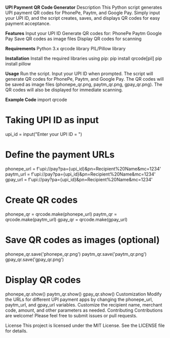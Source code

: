 **UPI Payment QR Code Generator**
Description
This Python script generates UPI payment QR codes for PhonePe, Paytm, and Google Pay. Simply input your UPI ID, and the script creates, saves, and displays QR codes for easy payment acceptance.

**Features**
Input your UPI ID
Generate QR codes for:
PhonePe
Paytm
Google Pay
Save QR codes as image files
Display QR codes for scanning

**Requirements**
Python 3.x
qrcode library
PIL/Pillow library

**Installation**
Install the required libraries using pip:
pip install qrcode[pil]
pip install pillow

**Usage**
Run the script.
Input your UPI ID when prompted.
The script will generate QR codes for PhonePe, Paytm, and Google Pay.
The QR codes will be saved as image files (phonepe_qr.png, paytm_qr.png, gpay_qr.png).
The QR codes will also be displayed for immediate scanning.


**Example Code**
import qrcode

# Taking UPI ID as input
upi_id = input("Enter your UPI ID = ")

# Define the payment URLs
phonepe_url = f'upi://pay?pa={upi_id}&pn=Recipient%20Name&mc=1234'
paytm_url = f'upi://pay?pa={upi_id}&pn=Recipient%20Name&mc=1234'
gpay_url = f'upi://pay?pa={upi_id}&pn=Recipient%20Name&mc=1234'

# Create QR codes
phonepe_qr = qrcode.make(phonepe_url)
paytm_qr = qrcode.make(paytm_url)
gpay_qr = qrcode.make(gpay_url)

# Save QR codes as images (optional)
phonepe_qr.save('phonepe_qr.png')
paytm_qr.save('paytm_qr.png')
gpay_qr.save('gpay_qr.png')

# Display QR codes
phonepe_qr.show()
paytm_qr.show()
gpay_qr.show()
Customization
Modify the URLs for different UPI payment apps by changing the phonepe_url, paytm_url, and gpay_url variables.
Customize the recipient name, merchant code, amount, and other parameters as needed.
Contributing
Contributions are welcome! Please feel free to submit issues or pull requests.

License
This project is licensed under the MIT License. See the LICENSE file for details.
